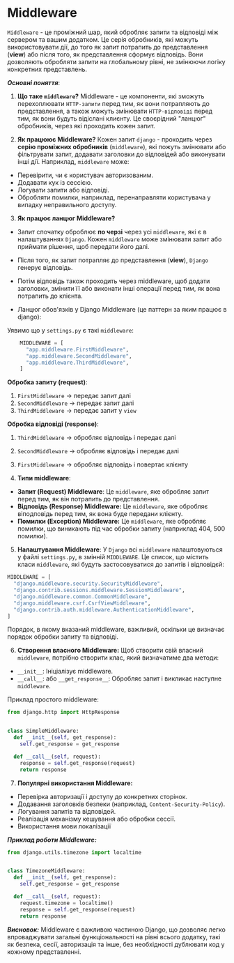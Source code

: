 # Middleware 

`Middleware` - це проміжний шар, який обробляє запити та відповіді між сервером та вашим додатком. Це серія обробників, які можуть використовувати дії, до того як 
запит потрапить до представлення (**view**) або після того, як представлення сформує відповідь. Вони дозволяють обробляти запити на глобальному рівні, не змінюючи логіку конкретних представлень.

***Основні поняття***:

1. **Що таке `middleware`?** Middleware - це компоненти, які зможуть перехоплювати `HTTP-запити` перед тим, як вони потрапляють до представлення, а також можуть змінювати `HTTP-відповіді` перед тим, як вони будуть відіслані клиєнту. Це своєрідний "ланцюг" обробників, через які проходить кожен запит.

2. **Як працюює Middleware?** Кожен запит `django` - проходить через **серію проміжних обробників** (`middleware`), які пожуть змінювати або фільтрувати запит, додавати заголовки до відповідей або виконувати інші дії. Наприклад, `middleware` може:

  - Перевірити, чи є користувач авторизованим.
  - Додавати кук із сессією.
  - Логувати запити або відповіді.
  - Обробляти помилки, наприклад, перенаправляти користувача у випадку неправильного доступу.

3. **Як працює ланцюг Middleware?**

  - Запит спочатку оброблює **по черзі** через усі `middleware`, які є в налаштуваннях `Django`. Кожен `middleware` може змінювати запит або приймати рішення, щоб передати його далі.
  - Після того, як запит потрапляє до представлення (**view**), `Django` генерує відповідь.
  - Потім відповідь також проходить через middleware, щоб додати заголовки, змінити її або виконати інші операції перед тим, як вона потрапить до клієнта.

  - Ланцюг обов'язків у Django Middleware (це паттерн за яким працює в django):

  Уявимо що у `settings.py` є такі `middleware`:
   
```python 
    MIDDLEWARE = [
      "app.middleware.FirstMiddleware",
      "app.middleware.SecondMiddleware",
      "app.middleware.ThirdMiddleware",
    ]
```
  **Обробка запиту (request)**:
  1. `FirstMiddleware` -> передає запит далі 
  2. `SecondMiddleware` -> передає запит далі 
  3. `ThirdMiddleware` -> передає запит у `view`

  **Обробка відповіді (response)**:
  1. `ThirdMiddleware` -> обробляє відповідь і передає далі 
  2. `SecondMiddleware` -> обробляє відповідь і передає далі
  3. `FirstMiddleware` -> обробляє відповідь і повертає клієнту

4. **Типи middleware**:

  - **Запит (Request) Middleware**: Це `middleware`, яке обробляє запит перед тим, як він потрапить до представлення.
  - **Відповідь (Response) Middleware:** Це `middleware`, яке обробляє віподповідь перед тим, як вона буде передани клієнту.
  - **Помилки (Exception) Middleware:** Це `middleware`, яке обробляє помилки, що виникають під час обробки запиту (наприклад 404, 500 помилки).

5. **Налаштування Middleware**: У `Django` всі `middleware` налаштовуються у файлі `settings.py`, в змінній `MIDDLEWARE`. Це список, що містить класи `middleware`, які будуть застосовуватися до запитів і відповідєй:

```python
MIDDLEWARE = [
  "django.middleware.security.SecurityMiddleware",
  "django.contrib.sessions.middleware.SessionMiddleware",
  "django.middleware.common.CommonMiddleware",
  "django.middleware.csrf.CsrfViewMiddleware",
  "django.contrib.auth.middleware.AuthenticationMiddleware",
]
```
Порядок, в якому вказаний middleware, важливий, оскільки це визначає порядок обробки запиту та відповіді.

6. **Створення власного Middleware:** Щоб створити свій власний `middleware`, потрібно створити клас, який визначатиме два методи:

  - `__init__`: Ініціалізує middleware.
  - `__call__`: або `__get_response__`: Обробляє запит і викликає наступне `middleware`.

Приклад простого middleware:

```python
from django.http import HttpResponse 


class SimpleMiddleware:
  def __init__(self, get_response):
    self.get_response = get_response

  def __call__(self, request):
    response = self.get_response(request)
    return response 
```

7. **Популярні використання Middleware:**

  - Перевірка авторизації і доступу до конкретних сторінок.
  - Додавання заголовків безпеки (наприклад, `Content-Security-Policy`).
  - Логування запитів та відповідей.
  - Реалізація механізму кешування або обробки сессії.
  - Використання мови локалізації

***Приклад роботи Middleware:***
```python
from django.utils.timezone import localtime


class TimezoneMiddleware:
  def __init__(self, get_response):
    self.get_response = get_response

  def __call__(self, request):
    request.timezone = localtime()
    response = self.get_response(request)
    return response

```

***Висновок:***
Middleware є важливою частиною Django, що дозволяє легко впроваджувати загальні функціональності на рівні всього додатку, такі як безпека, сесії, авторизація та інше, без необхідності дублювати код у кожному представленні.
